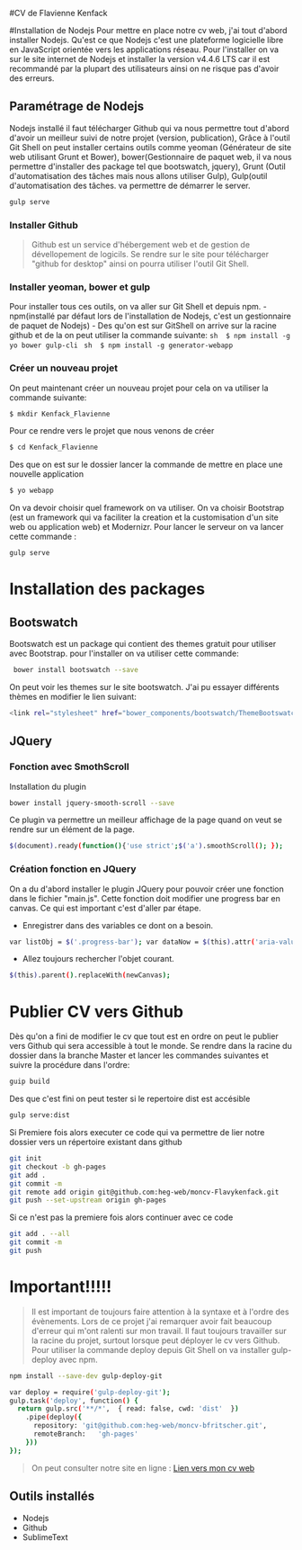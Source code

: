 #CV de Flavienne Kenfack

#Installation de Nodejs
Pour mettre en place notre cv web, j'ai tout d'abord installer Nodejs. 
Qu'est ce que Nodejs c'est une plateforme logicielle libre en JavaScript orientée vers les applications réseau.
Pour l'installer on va sur le site internet de Nodejs et installer la version v4.4.6 LTS car il est recommandé par la plupart des utilisateurs ainsi on ne risque pas d'avoir des erreurs.


## Paramétrage de Nodejs
Nodejs installé il faut télécharger Github qui va nous permettre tout d'abord d'avoir un meilleur suivi de notre projet (version, publication),
Grâce à l'outil Git Shell on peut installer certains outils comme yeoman (Générateur de site web utilisant Grunt et Bower),
bower(Gestionnaire de paquet web, il va nous permettre d'installer des package tel que bootswatch, jquery), Grunt (Outil d'automatisation des tâches mais nous allons utiliser Gulp), Gulp(outil d'automatisation des tâches. va permettre de démarrer le server.

```sh
gulp serve
```

### Installer Github
>Github est un service d'hébergement web et de gestion de dévellopement de logicils. 
>Se rendre sur le site pour télécharger "github for desktop" ainsi on pourra utiliser l'outil Git Shell.

### Installer yeoman, bower et gulp
Pour installer tous ces outils, on va aller sur Git Shell et depuis npm. 
	- npm(installé par défaut lors de l'installation de Nodejs, c'est un gestionnaire de paquet de Nodejs)
	- Des qu'on est sur GitShell on arrive sur la racine github et de la on peut utiliser la commande suivante: 
	 ```sh 
	 $ npm install -g yo bower gulp-cli
	 ```
	```sh 
	 $ npm install -g generator-webapp
	```

### Créer un nouveau projet
On peut maintenant créer un nouveau projet pour cela on va utiliser la commande suivante:
```sh
$ mkdir Kenfack_Flavienne
```
Pour ce rendre vers le projet que nous venons de créer 
```sh
$ cd Kenfack_Flavienne
```
Des que on est sur le dossier lancer la commande de mettre en place une nouvelle application 
```sh
$ yo webapp
```
On va devoir choisir quel framework on va utiliser. On va choisir Bootstrap (est un framework qui va faciliter la creation et la customisation d'un site web ou application web) et Modernizr.
Pour lancer le serveur on va lancer cette commande : 
```sh
gulp serve
```


# Installation des packages
## Bootswatch
Bootswatch est un package qui contient des themes gratuit pour utiliser avec Bootstrap.
pour l'installer on va utiliser cette commande: 
```sh
 bower install bootswatch --save
```
On peut voir les themes sur le site bootswatch. J'ai pu essayer différents thèmes en modifier le lien suivant: 
```sh
<link rel="stylesheet" href="bower_components/bootswatch/ThemeBootswatchAModifier/bootstrap.css" />
```

## JQuery
### Fonction avec SmothScroll
Installation du plugin
```sh
bower install jquery-smooth-scroll --save 
```
Ce plugin va permettre un meilleur affichage de la page quand on veut se rendre sur un élément de la page.
```sh
$(document).ready(function(){'use strict';$('a').smoothScroll(); }); 
```


### Création fonction en JQuery
On a du d'abord installer le plugin JQuery pour pouvoir créer une fonction dans le fichier "main.js".
Cette fonction doit modifier une progress bar en canvas. Ce qui est important c'est d'aller par étape.
- Enregistrer dans des variables ce dont on a besoin. 
```sh
var listObj = $('.progress-bar'); var dataNow = $(this).attr('aria-valuenow');
```

- Allez toujours rechercher l'objet courant. 
```sh
$(this).parent().replaceWith(newCanvas);
```



# Publier CV vers Github
Dès qu'on a fini de modifier le cv que tout est en ordre on peut le publier vers Github qui sera accessible à tout le monde.
Se rendre dans la racine du dossier dans la branche Master et lancer les commandes suivantes et suivre la procédure dans l'ordre:

```sh
guip build
```
Des que c'est fini on peut tester si le repertoire dist est accésible 
```sh
gulp serve:dist
```
Si Premiere fois alors executer ce code qui va permettre de lier notre dossier vers un répertoire existant dans github
```sh
git init
git checkout -b gh-pages
git add .
git commit -m 
git remote add origin git@github.com:heg-web/moncv-Flavykenfack.git
git push --set-upstream origin gh-pages
```
Si ce n'est pas la premiere fois alors continuer avec ce code
```sh 
git add . --all
git commit -m
git push
``` 

# Important!!!!!
>Il est important de toujours faire attention à la syntaxe et à l'ordre des évènements.
>Lors de ce projet j'ai remarquer avoir fait beaucoup d'erreur qui m'ont ralenti sur mon travail.
>Il faut toujours travailler sur la racine du projet, surtout lorsque peut déployer le cv vers Github.
>Pour utiliser la commande deploy depuis Git Shell on va installer gulp-deploy avec npm.

```sh
npm install --save-dev gulp-deploy-git
```

```sh
var deploy = require('gulp-deploy-git');
gulp.task('deploy', function() {
  return gulp.src('**/*',  { read: false, cwd: 'dist'  })
    .pipe(deploy({
      repository: 'git@github.com:heg-web/moncv-bfritscher.git',
      remoteBranch:   'gh-pages'
    }))
});
```
>On peut consulter notre site en ligne : [Lien vers mon cv web](https://heg-web.github.io/moncv-Flavykenfack/)

## Outils installés
- Nodejs
- Github
- SublimeText
